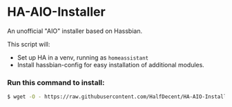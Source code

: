 # HA-AIO-Installer
An unofficial "AIO" installer based on Hassbian.

This script will:
- Set up HA in a venv, running as `homeassistant`
- Install hassbian-config for easy installation of additional modules.

### Run this command to install:
```bash
$ wget -O - https://raw.githubusercontent.com/HalfDecent/HA-AIO-Installer/master/installer.sh | sudo bash -
```